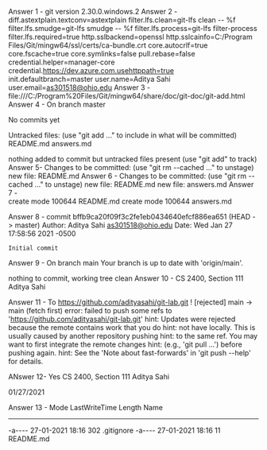 Answer 1 - git version 2.30.0.windows.2
Answer 2 - diff.astextplain.textconv=astextplain
filter.lfs.clean=git-lfs clean -- %f
filter.lfs.smudge=git-lfs smudge -- %f
filter.lfs.process=git-lfs filter-process
filter.lfs.required=true
http.sslbackend=openssl
http.sslcainfo=C:/Program Files/Git/mingw64/ssl/certs/ca-bundle.crt
core.autocrlf=true
core.fscache=true
core.symlinks=false
pull.rebase=false
credential.helper=manager-core
credential.https://dev.azure.com.usehttppath=true
init.defaultbranch=master
user.name=Aditya Sahi
user.email=as301518@ohio.edu
Answer 3 - file:///C:/Program%20Files/Git/mingw64/share/doc/git-doc/git-add.html
Answer 4 - On branch master

No commits yet

Untracked files:
  (use "git add <file>..." to include in what will be committed)
        README.md
        answers.md

nothing added to commit but untracked files present (use "git add" to track)
Answer 5- Changes to be committed:
  (use "git rm --cached <file>..." to unstage)
        new file:   README.md
Answer 6 - Changes to be committed:
  (use "git rm --cached <file>..." to unstage)
        new file:   README.md
        new file:   answers.md
Answer 7 -  
create mode 100644 README.md
 create mode 100644 answers.md

Answer 8 - 
commit bffb9ca20f09f3c2fe1eb0434640efcf886ea651 (HEAD -> master)
Author: Aditya Sahi <as301518@ohio.edu>
Date:   Wed Jan 27 17:58:56 2021 -0500

    Initial commit

Answer  9 - 
On branch main
Your branch is up to date with 'origin/main'.

nothing to commit, working tree clean
Answer 10 - 
CS 2400, Section 111 Aditya Sahi

Answer 11 - 
 To https://github.com/adityasahi/git-lab.git
 ! [rejected]        main -> main (fetch first)
error: failed to push some refs to 'https://github.com/adityasahi/git-lab.git'
hint: Updates were rejected because the remote contains work that you do
hint: not have locally. This is usually caused by another repository pushing
hint: to the same ref. You may want to first integrate the remote changes
hint: (e.g., 'git pull ...') before pushing again.
hint: See the 'Note about fast-forwards' in 'git push --help' for details.

ANswer 12-
Yes 
CS 2400, Section 111
Aditya Sahi

01/27/2021

Answer 13 - 
Mode                LastWriteTime         Length Name
----                -------------         ------ ----
-a----       27-01-2021     18:16            302 .gitignore
-a----       27-01-2021     18:16             11 README.md

